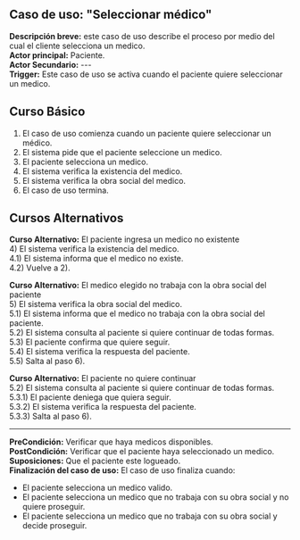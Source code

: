 ﻿## Caso de uso: "Seleccionar médico"  
  
**Descripción breve:** este caso de uso describe el proceso por medio del cual el cliente selecciona un medico.                            
**Actor principal:** Paciente.                                                        
**Actor Secundario:** ---                                         
**Trigger:** Este caso de uso se activa cuando el paciente quiere seleccionar un medico.

## Curso Básico  
1) El caso de uso comienza cuando un paciente quiere seleccionar un médico.                              
2) El sistema pide que el paciente seleccione un medico.                                     
3) El paciente selecciona un medico.                               
4) El sistema verifica la existencia del medico.                                                  
5) El sistema verifica la obra social del medico.                                                     
6) El caso de uso termina.                                                          

## Cursos Alternativos
**Curso Alternativo:** El paciente ingresa un medico no existente                                                   
4) El sistema verifica la existencia del medico.                                                             
4.1) El sistema informa que el medico no existe.                                                              
4.2) Vuelve a 2).                                                  
  
**Curso Alternativo:** El medico elegido no trabaja con la obra social del paciente                                                
5) El sistema verifica la obra social del medico.                                                                  
5.1) El sistema informa que el medico no trabaja con la obra social del paciente.                                                
5.2) El sistema consulta al paciente si quiere continuar de todas formas.                                                
5.3) El paciente confirma que quiere seguir.                                                        
5.4) El sistema verifica la respuesta del paciente.                                                            
5.5) Salta al paso 6).                                                    

**Curso Alternativo:** El paciente no quiere continuar                               
5.2) El sistema consulta al paciente si quiere continuar de todas formas.                                        
5.3.1) El paciente deniega que quiera seguir.                                                                          
5.3.2) El sistema verifica la respuesta del paciente.                                                            
5.3.3) Salta al paso 6).

----------

**PreCondición:** Verificar que haya medicos disponibles.                                                                                     
**PostCondición:** Verificar que el paciente haya seleccionado un medico.                                                                  
**Suposiciones:** Que el paciente este logueado.                                                                            
**Finalización del caso de uso:** El caso de uso finaliza cuando:                                              

 - El paciente selecciona un medico valido.
 - El paciente selecciona un medico que no trabaja con su obra social y no quiere proseguir.
 - El paciente selecciona un medico que no trabaja con su obra social y decide proseguir.

